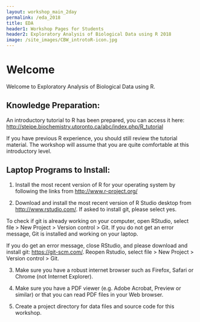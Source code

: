 ```yaml
---
layout: workshop_main_2day
permalink: /eda_2018
title: EDA
header1: Workshop Pages for Students
header2: Exploratory Analysis of Biological Data using R 2018
image: /site_images/CBW_introtoR-icon.jpg
---
```


# Welcome <a id="welcome"></a>

Welcome to Exploratory Analysis of Biological Data using R.  

## Knowledge Preparation: <a id="preworkshop"></a>
 
An introductory tutorial to R has been prepared, you can access it here: http://steipe.biochemistry.utoronto.ca/abc/index.php/R_tutorial  
 
If you have previous R experience, you should still review the tutorial material. The workshop will assume that you are quite comfortable at this introductory level. 
 
## Laptop Programs to Install: 
 
1) Install the most recent version of R for your operating system by following the links from http://www.r-project.org/  
 
2) Download and install the most recent version of R Studio desktop from http://www.rstudio.com/.  If asked to install git, please select yes. 
 
To check if git is already working on your computer, open RStudio, select file > New Project > Version control > Git.  If you do not get an error message, Git is installed and working on your laptop.
 
If you do get an error message, close RStudio, and please download and install git: https://git-scm.com/.  Reopen Rstudio, select file > New Project > Version control > Git.  
 
3) Make sure you have a robust internet browser such as Firefox, Safari or Chrome (not Internet Explorer).
 
4) Make sure you have a PDF viewer (e.g. Adobe Acrobat, Preview or similar) or that you can read PDF files in your Web browser.
 
5) Create a project directory for data files and source code for this workshop.
